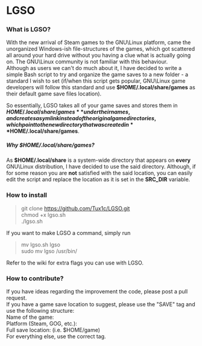 LGSO
====

### What is LGSO?

With the new arrival of Steam games to the GNU\Linux platform, came the unorganized Windows-ish file-structures of the games, which got scattered all around your hard drive without you having a clue what is actually going on.
The GNU\Linux community is not familiar with this behaviour.  
Although as users we can't do much about it, I have decided to write a simple Bash script to try and organize the game saves to a new folder - a standard I wish to set (if/when this script gets popular, GNU\Linux game developers will follow this standard and use **$HOME/.local/share/games** as their default game save files location).  
  
So essentially, LGSO takes all of your game saves and stores them in **$HOME/.local/share/games** under their names, and creates a symlink instead of the original game directories, which point to the new directory that was created in **$HOME/.local/share/games**.

##### Why $HOME/.local/share/games?
As **$HOME/.local/share** is a system-wide directory that appears on **every** GNU\Linux distribution, I have decided to use the said directory. Although, if for some reason you are **not** satisfied with the said location, you can easily edit the script and replace the location as it is set in the **SRC_DIR** variable.

### How to install
> git clone https://github.com/Tux1c/LGSO.git  
chmod +x lgso.sh  
./lgso.sh

If you want to make LGSO a command, simply run
> mv lgso.sh lgso  
sudo mv lgso /usr/bin/

Refer to the wiki for extra flags you can use with LGSO.

### How to contribute?
If you have ideas regarding the improvement the code, please post a pull request.  
If you have a game save location to suggest, please use the "SAVE" tag and use the following structure:  
Name of the game:  
Platform (Steam, GOG, etc.):  
Full save location: (i.e. $HOME/game)  
For everything else, use the correct tag.
